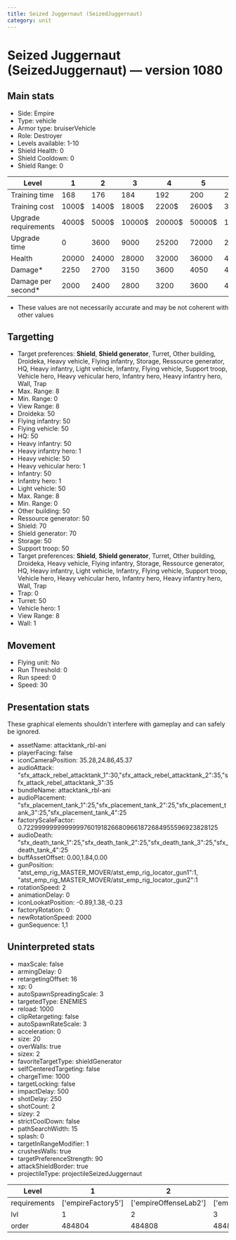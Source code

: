 ```yaml
---
title: Seized Juggernaut (SeizedJuggernaut)
category: unit
---
```


# Seized Juggernaut (SeizedJuggernaut) — version 1080

## Main stats

  * Side: Empire
  * Type: vehicle
  * Armor type: bruiserVehicle
  * Role: Destroyer
  * Levels available: 1-10
  * Shield Health: 0
  * Shield Cooldown: 0
  * Shield Range: 0

|Level               |1    |2    |3     |4     |5     |6      |7      |8      |9       |10      |
|--------------------|-----|-----|------|------|------|-------|-------|-------|--------|--------|
|Training time       |168  |176  |184   |192   |200   |208    |216    |324    |344     |364     |
|Training cost       |1000$|1400$|1800$ |2200$ |2600$ |3000$  |3400$  |4000$  |4200$   |4600$   |
|Upgrade requirements|4000$|5000$|10000$|20000$|50000$|135000$|225000$|450000$|1500000$|2500000$|
|Upgrade time        |0    |3600 |9000  |25200 |72000 |216000 |345600 |518400 |691200  |1036800 |
|Health              |20000|24000|28000 |32000 |36000 |40000  |44000  |48000  |52000   |60000   |
|Damage*             |2250 |2700 |3150  |3600  |4050  |4500   |4950   |5400   |5850    |6750    |
|Damage per second*  |2000 |2400 |2800  |3200  |3600  |4000   |4400   |4800   |5200    |6000    |

* These values are not necessarily accurate and may be not coherent with other values

## Targetting

  * Target preferences: **Shield**, **Shield generator**, Turret, Other building, Droideka, Heavy vehicle, Flying infantry, Storage, Ressource generator, HQ, Heavy infantry, Light vehicle, Infantry, Flying vehicle, Support troop, Vehicle hero, Heavy vehicular hero, Infantry hero, Heavy infantry hero, Wall, Trap
  * Max. Range: 8
  * Min. Range: 0
  * View Range: 8
  * Droideka: 50
  * Flying infantry: 50
  * Flying vehicle: 50
  * HQ: 50
  * Heavy infantry: 50
  * Heavy infantry hero: 1
  * Heavy vehicle: 50
  * Heavy vehicular hero: 1
  * Infantry: 50
  * Infantry hero: 1
  * Light vehicle: 50
  * Max. Range: 8
  * Min. Range: 0
  * Other building: 50
  * Ressource generator: 50
  * Shield: 70
  * Shield generator: 70
  * Storage: 50
  * Support troop: 50
  * Target preferences: **Shield**, **Shield generator**, Turret, Other building, Droideka, Heavy vehicle, Flying infantry, Storage, Ressource generator, HQ, Heavy infantry, Light vehicle, Infantry, Flying vehicle, Support troop, Vehicle hero, Heavy vehicular hero, Infantry hero, Heavy infantry hero, Wall, Trap
  * Trap: 0
  * Turret: 50
  * Vehicle hero: 1
  * View Range: 8
  * Wall: 1

## Movement

  * Flying unit: No
  * Run Threshold: 0
  * Run speed: 0
  * Speed: 30

## Presentation stats

These graphical elements shouldn't interfere with gameplay and can safely be ignored.

  * assetName: attacktank_rbl-ani
  * playerFacing: false
  * iconCameraPosition: 35.28,24.86,45.37
  * audioAttack: "sfx_attack_rebel_attacktank_1":30,"sfx_attack_rebel_attacktank_2":35,"sfx_attack_rebel_attacktank_3":35
  * bundleName: attacktank_rbl-ani
  * audioPlacement: "sfx_placement_tank_1":25,"sfx_placement_tank_2":25,"sfx_placement_tank_3":25,"sfx_placement_tank_4":25
  * factoryScaleFactor: 0.72299999999999997601918266809661872684955596923828125
  * audioDeath: "sfx_death_tank_1":25,"sfx_death_tank_2":25,"sfx_death_tank_3":25,"sfx_death_tank_4":25
  * buffAssetOffset: 0.00,1.84,0.00
  * gunPosition: "atst_emp_rig_MASTER_MOVER/atst_emp_rig_locator_gun1":1, "atst_emp_rig_MASTER_MOVER/atst_emp_rig_locator_gun2":1
  * rotationSpeed: 2
  * animationDelay: 0
  * iconLookatPosition: -0.89,1.38,-0.23
  * factoryRotation: 0
  * newRotationSpeed: 2000
  * gunSequence: 1,1

## Uninterpreted stats

  * maxScale: false
  * armingDelay: 0
  * retargetingOffset: 16
  * xp: 0
  * autoSpawnSpreadingScale: 3
  * targetedType: ENEMIES
  * reload: 1000
  * clipRetargeting: false
  * autoSpawnRateScale: 3
  * acceleration: 0
  * size: 20
  * overWalls: true
  * sizex: 2
  * favoriteTargetType: shieldGenerator
  * selfCenteredTargeting: false
  * chargeTime: 1000
  * targetLocking: false
  * impactDelay: 500
  * shotDelay: 250
  * shotCount: 2
  * sizey: 2
  * strictCoolDown: false
  * pathSearchWidth: 15
  * splash: 0
  * targetInRangeModifier: 1
  * crushesWalls: true
  * targetPreferenceStrength: 90
  * attackShieldBorder: true
  * projectileType: projectileSeizedJuggernaut

|Level       |1                 |2                    |3                    |4                    |5                    |6                    |7                    |8                    |9                    |10                    |
|------------|------------------|---------------------|---------------------|---------------------|---------------------|---------------------|---------------------|---------------------|---------------------|----------------------|
|requirements|['empireFactory5']|['empireOffenseLab2']|['empireOffenseLab3']|['empireOffenseLab4']|['empireOffenseLab5']|['empireOffenseLab6']|['empireOffenseLab7']|['empireOffenseLab8']|['empireOffenseLab9']|['empireOffenseLab10']|
|lvl         |1                 |2                    |3                    |4                    |5                    |6                    |7                    |8                    |9                    |10                    |
|order       |484804            |484808               |484812               |484816               |484820               |484824               |484828               |484832               |484836               |484840                |

